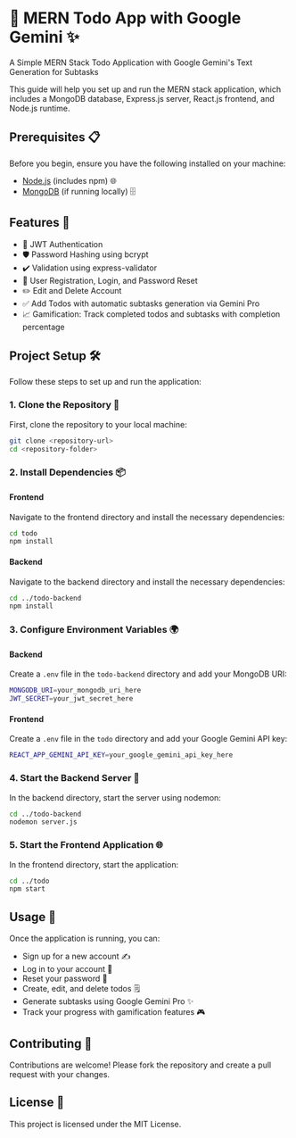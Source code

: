 # 🚀 MERN Todo App with Google Gemini ✨

A Simple MERN Stack Todo Application with Google Gemini's Text Generation for Subtasks

This guide will help you set up and run the MERN stack application, which includes a MongoDB database, Express.js server, React.js frontend, and Node.js runtime.

## Prerequisites 📋

Before you begin, ensure you have the following installed on your machine:

- [Node.js](https://nodejs.org/) (includes npm) 🌐
- [MongoDB](https://www.mongodb.com/try/download/community) (if running locally) 🗄️

## Features 🌟

- 🔐 JWT Authentication
- 🛡️ Password Hashing using bcrypt
- ✔️ Validation using express-validator
- 👤 User Registration, Login, and Password Reset
- ✏️ Edit and Delete Account
- ✅ Add Todos with automatic subtasks generation via Gemini Pro
- 📈 Gamification: Track completed todos and subtasks with completion percentage

## Project Setup 🛠️

Follow these steps to set up and run the application:

### 1. Clone the Repository 📂

First, clone the repository to your local machine:

```bash
git clone <repository-url>
cd <repository-folder>
```

### 2. Install Dependencies 📦

#### Frontend

Navigate to the frontend directory and install the necessary dependencies:

```bash
cd todo
npm install
```

#### Backend

Navigate to the backend directory and install the necessary dependencies:

```bash
cd ../todo-backend
npm install
```

### 3. Configure Environment Variables 🌍

#### Backend

Create a `.env` file in the `todo-backend` directory and add your MongoDB URI:

```bash
MONGODB_URI=your_mongodb_uri_here
JWT_SECRET=your_jwt_secret_here
```

#### Frontend

Create a `.env` file in the `todo` directory and add your Google Gemini API key:

```bash
REACT_APP_GEMINI_API_KEY=your_google_gemini_api_key_here
```

### 4. Start the Backend Server 🚀

In the backend directory, start the server using nodemon:

```bash
cd ../todo-backend
nodemon server.js
```

### 5. Start the Frontend Application 🌐

In the frontend directory, start the application:

```bash
cd ../todo
npm start
```

## Usage 📝

Once the application is running, you can:

- Sign up for a new account ✍️
- Log in to your account 🔑
- Reset your password 🔄
- Create, edit, and delete todos 🗒️
- Generate subtasks using Google Gemini Pro ✨
- Track your progress with gamification features 🎮

## Contributing 🤝

Contributions are welcome! Please fork the repository and create a pull request with your changes.

## License 📜

This project is licensed under the MIT License.
